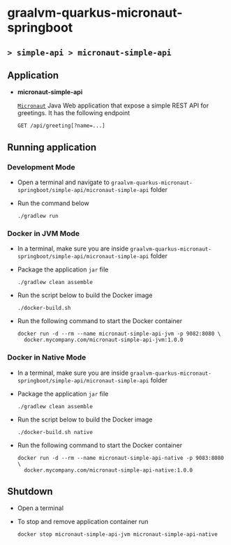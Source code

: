 # graalvm-quarkus-micronaut-springboot
## `> simple-api > micronaut-simple-api`

## Application

- **micronaut-simple-api**

  [`Micronaut`](https://micronaut.io/) Java Web application that expose a simple REST API for greetings. It has the following endpoint
  ```
  GET /api/greeting[?name=...]
  ```

## Running application

### Development Mode

- Open a terminal and navigate to `graalvm-quarkus-micronaut-springboot/simple-api/micronaut-simple-api` folder

- Run the command below
  ```
  ./gradlew run
  ```

### Docker in JVM Mode

- In a terminal, make sure you are inside `graalvm-quarkus-micronaut-springboot/simple-api/micronaut-simple-api` folder

- Package the application `jar` file
  ```
  ./gradlew clean assemble
  ```

- Run the script below to build the Docker image
  ```
  ./docker-build.sh
  ```

- Run the following command to start the Docker container
  ```
  docker run -d --rm --name micronaut-simple-api-jvm -p 9082:8080 \
    docker.mycompany.com/micronaut-simple-api-jvm:1.0.0
  ```

### Docker in Native Mode

- In a terminal, make sure you are inside `graalvm-quarkus-micronaut-springboot/simple-api/micronaut-simple-api` folder

- Package the application `jar` file
  ```
  ./gradlew clean assemble
  ```

- Run the script below to build the Docker image
  ```
  ./docker-build.sh native
  ```

- Run the following command to start the Docker container
  ```
  docker run -d --rm --name micronaut-simple-api-native -p 9083:8080 \
    docker.mycompany.com/micronaut-simple-api-native:1.0.0
  ```

## Shutdown

- Open a terminal

- To stop and remove application container run
  ```
  docker stop micronaut-simple-api-jvm micronaut-simple-api-native
  ```
